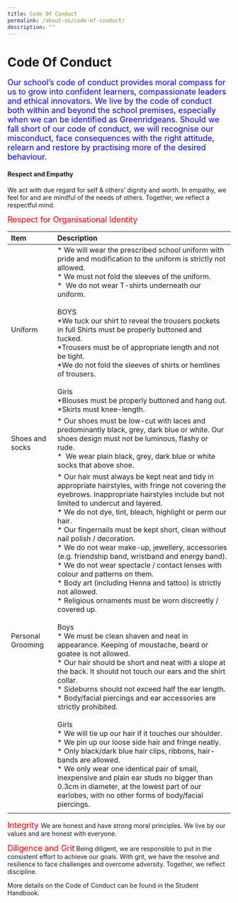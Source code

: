 ```yaml
---
title: Code Of Conduct
permalink: /about-us/code-of-conduct/
description: ""
---
```

# **Code Of Conduct**


<font size =4 color=blue>Our school’s code of conduct provides moral compass for us to grow into confident learners, compassionate leaders and ethical innovators. We live by the code of conduct both within and beyond the school premises, especially when we can be identified as Greenridgeans. Should we fall short of our code of conduct, we will recognise our misconduct, face consequences with the right attitude, relearn and restore by practising more of the desired behaviour.</font>


	
#### Respect and Empathy
We act with due regard for self & others’ dignity and worth. In empathy, we feel for and are mindful of the needs of others. Together, we reflect a respectful mind.
	
<font size=4 color=red type=bold>Respect for Organisational Identity </font>

|Item | Description| 
| :-------- | :-------- | 
| Uniform <br>  | *   We will wear the prescribed school uniform with pride and modification to the uniform is strictly not allowed.<br>*   We must not fold the sleeves of the uniform.<br>*    We do not wear T-shirts underneath our uniform.   <br><br> BOYS<br> *We tuck our shirt to reveal the trousers pockets in full Shirts must be properly buttoned and tucked.<br>*Trousers must be of appropriate length and not be tight.<br>*We do not fold the sleeves of shirts or hemlines of trousers.<br><br>Girls<br>*Blouses must be properly buttoned and hang out.<br>*Skirts must knee-length.|
|Shoes and socks<br>|*   Our shoes must be low-cut with laces and predominantly black, grey, dark blue or white. Our shoes design must not be luminous, flashy or rude.<br>*    We wear plain black, grey, dark blue or white socks that above shoe. |
|Personal Grooming<br>|*   Our hair must always be kept neat and tidy in appropriate hairstyles, with fringe not covering the eyebrows. Inappropriate hairstyles include but not limited to undercut and layered.<br>*   We do not dye, tint, bleach, highlight or perm our hair.<br>*   Our fingernails must be kept short, clean without nail polish / decoration.<br>*   We do not wear make-up, jewellery, accessories (e.g. friendship band, wristband and energy band).<br>*   We do not wear spectacle / contact lenses with colour and patterns on them.<br>*   Body art (including Henna and tattoo) is strictly not allowed.<br>*   Religious ornaments must be worn discreetly / covered up.<br><br>Boys<br>*   We must be clean shaven and neat in appearance. Keeping of moustache, beard or goatee is not allowed.<br>*   Our hair should be short and neat with a slope at the back. It should not touch our ears and the shirt collar.<br>*   Sideburns should not exceed half the ear length.<br>*   Body/facial piercings and ear accessories are strictly prohibited. <br><br>Girls<br>*   We will tie up our hair if it touches our shoulder.<br>*   We pin up our loose side hair and fringe neatly.<br>*   Only black/dark blue hair clips, ribbons, hair-bands are allowed.<br>*   We only wear one identical pair of small, inexpensive and plain ear studs no bigger than 0.3cm in diameter, at the lowest part of our earlobes, with no other forms of body/facial piercings.|
| | |
	

<font size=4 color=red type=bold>Integrity </font>
We are honest and have strong moral principles. We live by our values and are honest with everyone.

<font size=4 color=red type=bold>Diligence and Grit</font>
Being diligent, we are responsible to put in the consistent effort to achieve our goals. With grit, we have the resolve and resilience to face challenges and overcome adversity. Together, we reflect discipline.

More details on the Code of Conduct can be found in the Student Handbook.